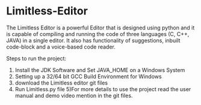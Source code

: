 # Limitless-Editor
The Limitless Editor is a powerful Editor that is designed using python and it is capable of compiling and running the code of three languages (C, C++, JAVA) in a single editor. It also has functionality of suggestions, inbuilt code-block and a voice-based code reader.

Steps to run the project:
1) Install the JDK Software and Set JAVA_HOME on a Windows System
2) Setting up a 32/64 bit GCC Build Environment for Windows
3) download the Limitless editor git files 
4) Run Limitless.py file
5)For more details to use the project read the user manual and demo video mention in the git files.


